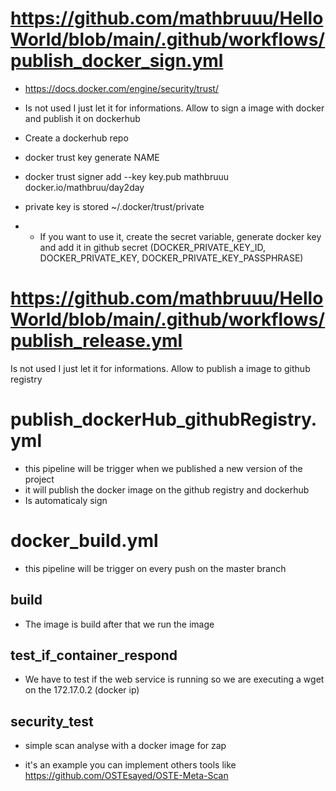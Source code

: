 # https://github.com/mathbruuu/HelloWorld/blob/main/.github/workflows/publish_docker_sign.yml

- https://docs.docker.com/engine/security/trust/
- Is not used I just let it for informations. Allow to sign a image with docker and publish it on dockerhub 

- Create a dockerhub repo
- docker trust key generate NAME
- docker trust signer add --key key.pub mathbruuu docker.io/mathbruu/day2day
- private key is stored ~/.docker/trust/private
- - If you want to use it, create the secret variable, generate docker key and add it in github secret (DOCKER_PRIVATE_KEY_ID, DOCKER_PRIVATE_KEY, DOCKER_PRIVATE_KEY_PASSPHRASE)
  
# https://github.com/mathbruuu/HelloWorld/blob/main/.github/workflows/publish_release.yml
Is not used I just let it for informations. Allow to publish a image to github registry

# publish_dockerHub_githubRegistry.yml
- this pipeline will be trigger when we published a new version of the project
- it will publish the docker image on the github registry and dockerhub
- Is automaticaly sign
  
# docker_build.yml
- this pipeline will be trigger on every push on the master branch

## build
- The image is build after that we run the image

## test_if_container_respond
- We have to test if the web service is running so we are executing a wget on the 172.17.0.2 (docker ip)

## security_test
- simple scan analyse with a docker image for zap 

- it's an example you can implement others tools like https://github.com/OSTEsayed/OSTE-Meta-Scan
